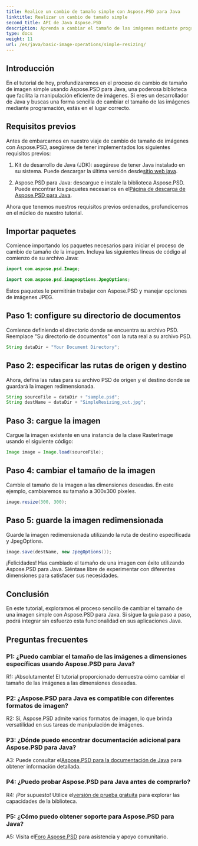 ```yaml
---
title: Realice un cambio de tamaño simple con Aspose.PSD para Java
linktitle: Realizar un cambio de tamaño simple
second_title: API de Java Aspose.PSD
description: Aprenda a cambiar el tamaño de las imágenes mediante programación con Aspose.PSD para Java. Siga nuestra guía paso a paso para una manipulación eficiente de imágenes.
type: docs
weight: 11
url: /es/java/basic-image-operations/simple-resizing/
---
```

## Introducción

En el tutorial de hoy, profundizaremos en el proceso de cambio de tamaño de imagen simple usando Aspose.PSD para Java, una poderosa biblioteca que facilita la manipulación eficiente de imágenes. Si eres un desarrollador de Java y buscas una forma sencilla de cambiar el tamaño de las imágenes mediante programación, estás en el lugar correcto.

## Requisitos previos

Antes de embarcarnos en nuestro viaje de cambio de tamaño de imágenes con Aspose.PSD, asegúrese de tener implementados los siguientes requisitos previos:

1. Kit de desarrollo de Java (JDK): asegúrese de tener Java instalado en su sistema. Puede descargar la última versión desde[sitio web java](https://www.oracle.com/java/).

2.  Aspose.PSD para Java: descargue e instale la biblioteca Aspose.PSD. Puede encontrar los paquetes necesarios en el[Página de descarga de Aspose.PSD para Java](https://releases.aspose.com/psd/java/).

Ahora que tenemos nuestros requisitos previos ordenados, profundicemos en el núcleo de nuestro tutorial.

## Importar paquetes

Comience importando los paquetes necesarios para iniciar el proceso de cambio de tamaño de la imagen. Incluya las siguientes líneas de código al comienzo de su archivo Java:

```java
import com.aspose.psd.Image;

import com.aspose.psd.imageoptions.JpegOptions;
```

Estos paquetes le permitirán trabajar con Aspose.PSD y manejar opciones de imágenes JPEG.

## Paso 1: configure su directorio de documentos

Comience definiendo el directorio donde se encuentra su archivo PSD. Reemplace "Su directorio de documentos" con la ruta real a su archivo PSD.

```java
String dataDir = "Your Document Directory";
```

## Paso 2: especificar las rutas de origen y destino

Ahora, defina las rutas para su archivo PSD de origen y el destino donde se guardará la imagen redimensionada.

```java
String sourceFile = dataDir + "sample.psd";
String destName = dataDir + "SimpleResizing_out.jpg";
```

## Paso 3: cargue la imagen

Cargue la imagen existente en una instancia de la clase RasterImage usando el siguiente código:

```java
Image image = Image.load(sourceFile);
```

## Paso 4: cambiar el tamaño de la imagen

Cambie el tamaño de la imagen a las dimensiones deseadas. En este ejemplo, cambiaremos su tamaño a 300x300 píxeles.

```java
image.resize(300, 300);
```

## Paso 5: guarde la imagen redimensionada

Guarde la imagen redimensionada utilizando la ruta de destino especificada y JpegOptions.

```java
image.save(destName, new JpegOptions());
```

¡Felicidades! Has cambiado el tamaño de una imagen con éxito utilizando Aspose.PSD para Java. Siéntase libre de experimentar con diferentes dimensiones para satisfacer sus necesidades.

## Conclusión

En este tutorial, exploramos el proceso sencillo de cambiar el tamaño de una imagen simple con Aspose.PSD para Java. Si sigue la guía paso a paso, podrá integrar sin esfuerzo esta funcionalidad en sus aplicaciones Java.

## Preguntas frecuentes

### P1: ¿Puedo cambiar el tamaño de las imágenes a dimensiones específicas usando Aspose.PSD para Java?

R1: ¡Absolutamente! El tutorial proporcionado demuestra cómo cambiar el tamaño de las imágenes a las dimensiones deseadas.

### P2: ¿Aspose.PSD para Java es compatible con diferentes formatos de imagen?

R2: Sí, Aspose.PSD admite varios formatos de imagen, lo que brinda versatilidad en sus tareas de manipulación de imágenes.

### P3: ¿Dónde puedo encontrar documentación adicional para Aspose.PSD para Java?

 A3: Puede consultar el[Aspose.PSD para la documentación de Java](https://reference.aspose.com/psd/java/) para obtener información detallada.

### P4: ¿Puedo probar Aspose.PSD para Java antes de comprarlo?

 R4: ¡Por supuesto! Utilice el[versión de prueba gratuita](https://releases.aspose.com/) para explorar las capacidades de la biblioteca.

### P5: ¿Cómo puedo obtener soporte para Aspose.PSD para Java?

 A5: Visita el[Foro Aspose.PSD](https://forum.aspose.com/c/psd/34) para asistencia y apoyo comunitario.